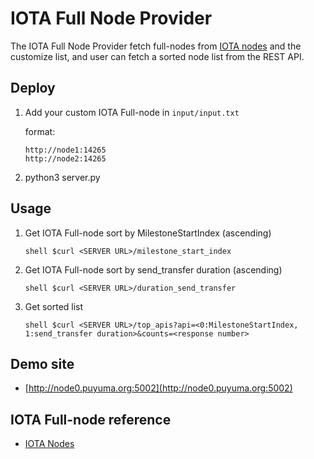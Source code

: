 # IOTA Full Node Provider

The IOTA Full Node Provider fetch full-nodes from [IOTA nodes](https://iota-nodes.net/) and
the customize list, and user can fetch a sorted node list from the REST API.

## Deploy
1. Add your custom IOTA Full-node in `input/input.txt`

   format:
   ```
   http://node1:14265
   http://node2:14265
   ```
2. python3 server.py

## Usage
1. Get IOTA Full-node sort by MilestoneStartIndex (ascending)
   
    ```shell $curl <SERVER URL>/milestone_start_index ```

2. Get IOTA Full-node sort by send_transfer duration (ascending)
   
    ```shell $curl <SERVER URL>/duration_send_transfer ```

3. Get sorted list
   
    ```shell $curl <SERVER URL>/top_apis?api=<0:MilestoneStartIndex, 1:send_transfer duration>&counts=<response number> ```

## Demo site
- [http://node0.puyuma.org:5002](http://node0.puyuma.org:5002)

## IOTA Full-node reference
- [IOTA Nodes](https://iota-nodes.net/)
